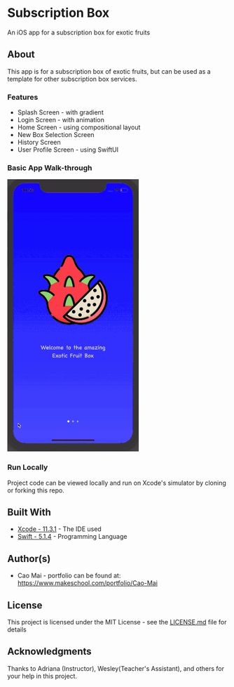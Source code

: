 # Subscription Box 
An iOS app for a subscription box for exotic fruits

## About
This app is for a subscription box of exotic fruits, but can be used as a template for other subscription box services. 

### Features
* Splash Screen - with gradient
* Login Screen - with animation
* Home Screen - using compositional layout
* New Box Selection Screen
* History Screen
* User Profile Screen - using SwiftUI

### Basic App Walk-through
![](projectWalk.gif)


### Run Locally

Project code can be viewed locally  and run on Xcode's simulator by cloning or forking this repo.

## Built With
* [Xcode - 11.3.1](https://developer.apple.com/xcode/) - The IDE used
* [Swift - 5.1.4](https://developer.apple.com/swift/) - Programming Language

## Author(s)
* Cao Mai - portfolio can be found at:
https://www.makeschool.com/portfolio/Cao-Mai

## License

This project is licensed under the MIT License - see the [LICENSE.md](LICENSE.md) file for details

## Acknowledgments
Thanks to Adriana (Instructor), Wesley(Teacher's Assistant), and others for your help in this project.
